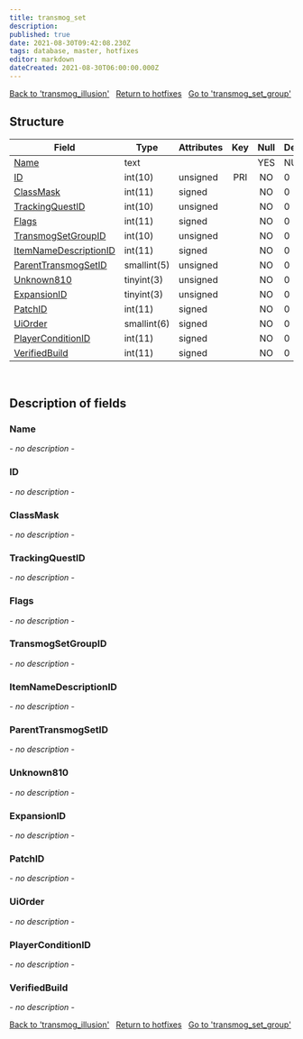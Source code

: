 ```yaml
---
title: transmog_set
description: 
published: true
date: 2021-08-30T09:42:08.230Z
tags: database, master, hotfixes
editor: markdown
dateCreated: 2021-08-30T06:00:00.000Z
---
```


<a href="https://dev.trinitycore.info/en/database/master/hotfixes/transmog_illusion" class="mt-5 v-btn v-btn--depressed v-btn--flat v-btn--outlined theme--light v-size--default darkblue--text text--lighten-3"><span class="v-btn__content"><i aria-hidden="true" class="v-icon notranslate v-icon--left mdi mdi-arrow-left theme--light"></i><span>Back to 'transmog_illusion'</span></span></a>&nbsp;&nbsp;&nbsp;<a href="https://dev.trinitycore.info/en/database/master/hotfixes/home" class="mt-5 v-btn v-btn--depressed v-btn--flat v-btn--outlined theme--light v-size--default darkblue--text text--lighten-3"><span class="v-btn__content"><i aria-hidden="true" class="v-icon notranslate v-icon--left mdi mdi-home-outline theme--light"></i><span>Return to hotfixes</span></span></a>&nbsp;&nbsp;&nbsp;<a href="https://dev.trinitycore.info/en/database/master/hotfixes/transmog_set_group" class="mt-5 v-btn v-btn--depressed v-btn--flat v-btn--outlined theme--light v-size--default darkblue--text text--lighten-3"><span class="v-btn__content"><span>Go to 'transmog_set_group'</span><i aria-hidden="true" class="v-icon notranslate v-icon--right mdi mdi-arrow-right theme--light"></i></span></a>

## Structure

| Field | Type | Attributes | Key | Null | Default | Extra | Comment |
| --- | --- | --- | :---: | :---: | --- | --- | --- |
| [Name](#Name) | text |  |  | YES | NULL |  |  |
| [ID](#ID) | int(10) | unsigned | PRI | NO | 0 |  |  |
| [ClassMask](#ClassMask) | int(11) | signed |  | NO | 0 |  |  |
| [TrackingQuestID](#TrackingQuestID) | int(10) | unsigned |  | NO | 0 |  |  |
| [Flags](#Flags) | int(11) | signed |  | NO | 0 |  |  |
| [TransmogSetGroupID](#TransmogSetGroupID) | int(10) | unsigned |  | NO | 0 |  |  |
| [ItemNameDescriptionID](#ItemNameDescriptionID) | int(11) | signed |  | NO | 0 |  |  |
| [ParentTransmogSetID](#ParentTransmogSetID) | smallint(5) | unsigned |  | NO | 0 |  |  |
| [Unknown810](#Unknown810) | tinyint(3) | unsigned |  | NO | 0 |  |  |
| [ExpansionID](#ExpansionID) | tinyint(3) | unsigned |  | NO | 0 |  |  |
| [PatchID](#PatchID) | int(11) | signed |  | NO | 0 |  |  |
| [UiOrder](#UiOrder) | smallint(6) | signed |  | NO | 0 |  |  |
| [PlayerConditionID](#PlayerConditionID) | int(11) | signed |  | NO | 0 |  |  |
| [VerifiedBuild](#VerifiedBuild) | int(11) | signed |  | NO | 0 |  |  |
&nbsp;
## Description of fields

### Name
*- no description -*
&nbsp;

### ID
*- no description -*
&nbsp;

### ClassMask
*- no description -*
&nbsp;

### TrackingQuestID
*- no description -*
&nbsp;

### Flags
*- no description -*
&nbsp;

### TransmogSetGroupID
*- no description -*
&nbsp;

### ItemNameDescriptionID
*- no description -*
&nbsp;

### ParentTransmogSetID
*- no description -*
&nbsp;

### Unknown810
*- no description -*
&nbsp;

### ExpansionID
*- no description -*
&nbsp;

### PatchID
*- no description -*
&nbsp;

### UiOrder
*- no description -*
&nbsp;

### PlayerConditionID
*- no description -*
&nbsp;

### VerifiedBuild
*- no description -*
&nbsp;

<a href="https://dev.trinitycore.info/en/database/master/hotfixes/transmog_illusion" class="mt-5 v-btn v-btn--depressed v-btn--flat v-btn--outlined theme--light v-size--default darkblue--text text--lighten-3"><span class="v-btn__content"><i aria-hidden="true" class="v-icon notranslate v-icon--left mdi mdi-arrow-left theme--light"></i><span>Back to 'transmog_illusion'</span></span></a>&nbsp;&nbsp;&nbsp;<a href="https://dev.trinitycore.info/en/database/master/hotfixes/home" class="mt-5 v-btn v-btn--depressed v-btn--flat v-btn--outlined theme--light v-size--default darkblue--text text--lighten-3"><span class="v-btn__content"><i aria-hidden="true" class="v-icon notranslate v-icon--left mdi mdi-home-outline theme--light"></i><span>Return to hotfixes</span></span></a>&nbsp;&nbsp;&nbsp;<a href="https://dev.trinitycore.info/en/database/master/hotfixes/transmog_set_group" class="mt-5 v-btn v-btn--depressed v-btn--flat v-btn--outlined theme--light v-size--default darkblue--text text--lighten-3"><span class="v-btn__content"><span>Go to 'transmog_set_group'</span><i aria-hidden="true" class="v-icon notranslate v-icon--right mdi mdi-arrow-right theme--light"></i></span></a>

